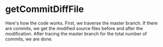 # getCommitDiffFile
Here's how the code works.
First, we traverse the master branch.
If there are commits, we get the modified source files before and after the modification.
After tracing the master branch for the total number of commits, we are done.
